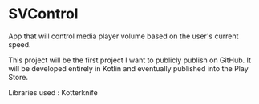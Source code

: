 # SVControl
App that will control media player volume based on the user's current speed.

This project will be the first project I want to publicly publish on GitHub.  It will be developed entirely in Kotlin and eventually published into the Play Store.

Libraries used : Kotterknife
